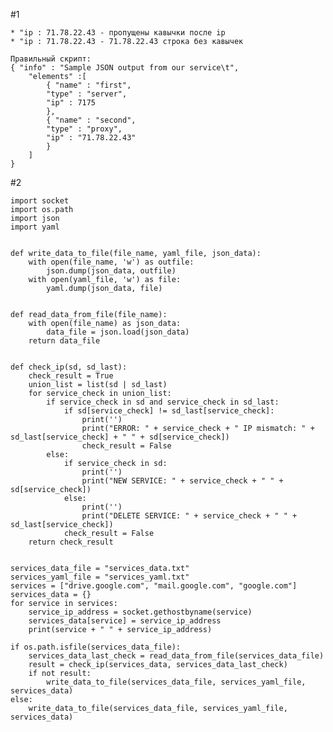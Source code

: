#1

    * "ip : 71.78.22.43 - пропущены кавычки после ip
    * "ip : 71.78.22.43 - 71.78.22.43 строка без кавычек    

    Правильный скрипт:
    { "info" : "Sample JSON output from our service\t",
        "elements" :[
            { "name" : "first",
            "type" : "server",
            "ip" : 7175 
            },
            { "name" : "second",
            "type" : "proxy",
            "ip" : "71.78.22.43"
            }
        ]
    }

#2

    import socket
    import os.path
    import json
    import yaml
    
    
    def write_data_to_file(file_name, yaml_file, json_data):
        with open(file_name, 'w') as outfile:
            json.dump(json_data, outfile)
        with open(yaml_file, 'w') as file:
            yaml.dump(json_data, file)
    
    
    def read_data_from_file(file_name):
        with open(file_name) as json_data:
            data_file = json.load(json_data)
        return data_file
    
    
    def check_ip(sd, sd_last):
        check_result = True
        union_list = list(sd | sd_last)
        for service_check in union_list:
            if service_check in sd and service_check in sd_last:
                if sd[service_check] != sd_last[service_check]:
                    print('')
                    print("ERROR: " + service_check + " IP mismatch: " + sd_last[service_check] + " " + sd[service_check])
                    check_result = False
            else:
                if service_check in sd:
                    print('')
                    print("NEW SERVICE: " + service_check + " " + sd[service_check])
                else:
                    print('')
                    print("DELETE SERVICE: " + service_check + " " + sd_last[service_check])
                check_result = False
        return check_result
    
    
    services_data_file = "services_data.txt"
    services_yaml_file = "services_yaml.txt"
    services = ["drive.google.com", "mail.google.com", "google.com"]
    services_data = {}
    for service in services:
        service_ip_address = socket.gethostbyname(service)
        services_data[service] = service_ip_address
        print(service + " " + service_ip_address)
    
    if os.path.isfile(services_data_file):
        services_data_last_check = read_data_from_file(services_data_file)
        result = check_ip(services_data, services_data_last_check)
        if not result:
            write_data_to_file(services_data_file, services_yaml_file, services_data)
    else:
        write_data_to_file(services_data_file, services_yaml_file, services_data)

